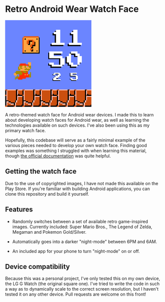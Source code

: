 Retro Android Wear Watch Face
=============================

![](https://raw.githubusercontent.com/avik-das/retro-watch-face/master/img/readme-preview.png)

A retro-themed watch face for Android wear devices. I made this to learn about developing watch faces for Android wear, as well as learning the technologies available on such devices. I've also been using this as my primary watch face.

Hopefully, this codebase will serve as a fairly minimal example of the various pieces needed to develop your own watch face. Finding good examples was something I struggled with when learning this material, though [the official documentation](http://developer.android.com/training/wearables/watch-faces/index.html) was quite helpful.

Getting the watch face
----------------------

Due to the use of copyrighted images, I have not made this available on the Play Store. If you're familiar with building Android applications, you can clone this repository and build it yourself.

Features
--------

- Randomly switches between a set of available retro game-inspired images. Currently included: Super Mario Bros., The Legend of Zelda, Megaman and Pokemon Gold/Silver.

- Automatically goes into a darker "night-mode" between 6PM and 6AM.

- An included app for your phone to turn "night-mode" on or off.

Device compatibility
--------------------

Because this was a personal project, I've only tested this on my own device, the LG G Watch (the original square one). I've tried to write the code in such a way as to dynamically scale to the correct screen resolution, but I haven't tested it on any other device. Pull requests are welcome on this front!
